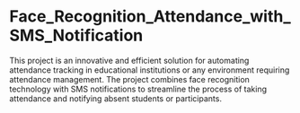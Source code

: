 # Face_Recognition_Attendance_with_SMS_Notification
This project is an innovative and efficient solution for automating attendance tracking in educational institutions or any environment requiring attendance management. The project combines face recognition technology with SMS notifications to streamline the process of taking attendance and notifying absent students or participants.
